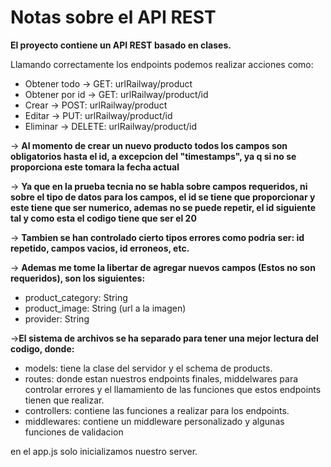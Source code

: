 # Notas sobre el API REST

**El proyecto contiene un API REST basado en clases.**

Llamando correctamente los endpoints podemos realizar acciones como:

* Obtener todo      -> GET:     urlRailway/product
* Obtener por id    -> GET:     urlRailway/product/id
* Crear             -> POST:    urlRailway/product
* Editar            -> PUT:     urlRailway/product/id
* Eliminar          -> DELETE:  urlRailway/product/id

-> **Al momento de crear un nuevo producto todos los campos son obligatorios hasta el id, a excepcion del "timestamps", ya q si no se proporciona este tomara la fecha actual**

-> **Ya que en la prueba tecnia no se habla sobre campos requeridos, ni sobre el tipo de datos para los campos, el id se tiene que proporcionar y este tiene que ser numerico, ademas no se puede repetir, el id siguiente tal y como esta el codigo tiene que ser el 20**

-> **Tambien se han controlado cierto tipos errores como podria ser: id repetido, campos vacios, id erroneos, etc.**

-> **Ademas me tome la libertar de agregar nuevos campos (Estos no son requeridos), son los siguientes:**
* product_category: String
* product_image: String (url a la imagen)
* provider: String

->**El sistema de archivos se ha separado para tener una mejor lectura del codigo, donde:**

* models: tiene la clase del servidor y el schema de products.
* routes: donde estan nuestros endpoints finales, middelwares para controlar errores y el llamamiento de las funciones que estos endpoints tienen que realizar.
* controllers: contiene las funciones a realizar para los endpoints.
* middlewares: contiene un middleware personalizado y algunas funciones de validacion

en el app.js solo inicializamos nuestro server.